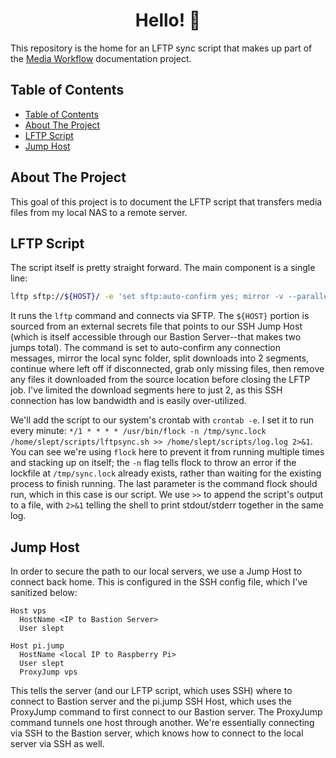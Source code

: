 <h1 align="center">
  Hello! 👋
</h1>

This repository is the home for an LFTP sync script that makes up part of the [Media Workflow](https://github.com/chase-slept/media-workflow) documentation project.

## Table of Contents
- [Table of Contents](#table-of-contents)
- [About The Project](#about-the-project)
- [LFTP Script](#lftp-script)
- [Jump Host](#jump-host)

## About The Project

This goal of this project is to document the LFTP script that transfers media files from my local NAS to a remote server.  

## LFTP Script

The script itself is pretty straight forward. The main component is a single line:

```bash
lftp sftp://${HOST}/ -e 'set sftp:auto-confirm yes; mirror -v --parallel=1 --use-pget-n=2 --continue --only-missing --Remove-source-files   /mnt/data/sync/  /home/slept/media/; quit'
```

It runs the `lftp` command and connects via SFTP. The `${HOST}` portion is sourced from an external secrets file that points to our SSH Jump Host (which is itself accessible through our Bastion Server--that makes two jumps total). The command is set to auto-confirm any connection messages, mirror the local sync folder, split downloads into 2 segments, continue where left off if disconnected, grab only missing files, then remove any files it downloaded from the source location before closing the LFTP job. I've limited the download segments here to just 2, as this SSH connection has low bandwidth and is easily over-utilized.

We'll add the script to our system's crontab with `crontab -e`. I set it to run every minute: `*/1 * * * * /usr/bin/flock -n /tmp/sync.lock /home/slept/scripts/lftpsync.sh >> /home/slept/scripts/log.log 2>&1`. You can see we're using `flock` here to prevent it from running multiple times and stacking up on itself; the `-n` flag tells flock to throw an error if the lockfile at `/tmp/sync.lock` already exists, rather than waiting for the existing process to finish running. The last parameter is the command flock should run, which in this case is our script. We use `>>` to append the script's output to a file, with `2>&1` telling the shell to print stdout/stderr together in the same log.

## Jump Host

In order to secure the path to our local servers, we use a Jump Host to connect back home. This is configured in the SSH config file, which I've sanitized below:

```
Host vps
  HostName <IP to Bastion Server>
  User slept

Host pi.jump
  HostName <local IP to Raspberry Pi>
  User slept
  ProxyJump vps
```

This tells the server (and our LFTP script, which uses SSH) where to connect to Bastion server and the pi.jump SSH Host, which uses the ProxyJump command to first connect to our Bastion server. The ProxyJump command tunnels one host through another. We're essentially connecting via SSH to the Bastion server, which knows how to connect to the local server via SSH as well.
